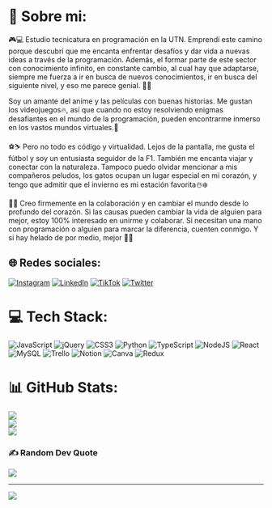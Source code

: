 # 💫 Sobre mi:
🎮💻 Estudio tecnicatura en programación en la UTN. Emprendí este camino porque descubrí que me encanta enfrentar desafíos y dar vida a nuevas ideas a través de la programación. Además, el formar parte de este sector con conocimiento infinito, en constante cambio, al cual hay que adaptarse, siempre me fuerza a ir en busca de nuevos conocimientos, ir en busca del siguiente nivel, y eso me parece genial. 🌱🚀

Soy un amante del anime y las películas con buenas historias. Me gustan los videojuegos🔥, así que cuando no estoy resolviendo enigmas desafiantes en el mundo de la programación, pueden encontrarme inmerso en los vastos mundos virtuales.👾

⚽️⛷️ Pero no todo es código y virtualidad. Lejos de la pantalla, me gusta el fútbol y soy un entusiasta seguidor de la F1. También me encanta viajar y conectar con la naturaleza. Tampoco puedo olvidar mencionar a mis compañeros peludos, los gatos ocupan un lugar especial en mi corazón, y tengo que admitir que el invierno es mi estación favorita☃️❄️

🤝🌟 Creo firmemente en la colaboración y en cambiar el mundo desde lo profundo del corazón. Si las causas pueden cambiar la vida de alguien para mejor, estoy 100% interesado en unirme y colaborar. Si necesitan una mano con programación o alguien para marcar la diferencia, cuenten conmigo. Y si hay helado de por medio, mejor 🍦✨


## 🌐 Redes sociales:
[![Instagram](https://img.shields.io/badge/Instagram-%23E4405F.svg?logo=Instagram&logoColor=white)](https://instagram.com/_marcossenn/?hl=es-la) [![LinkedIn](https://img.shields.io/badge/LinkedIn-%230077B5.svg?logo=linkedin&logoColor=white)](https://linkedin.com/in/marcossenn/) [![TikTok](https://img.shields.io/badge/TikTok-%23000000.svg?logo=TikTok&logoColor=white)](https://tiktok.com/@_codigoymate) [![Twitter](https://img.shields.io/badge/Twitter-%231DA1F2.svg?logo=Twitter&logoColor=white)](https://twitter.com/codigoymate) 

# 💻 Tech Stack:
![JavaScript](https://img.shields.io/badge/javascript-%23323330.svg?style=for-the-badge&logo=javascript&logoColor=%23F7DF1E) ![jQuery](https://img.shields.io/badge/jquery-%230769AD.svg?style=for-the-badge&logo=jquery&logoColor=white) ![CSS3](https://img.shields.io/badge/css3-%231572B6.svg?style=for-the-badge&logo=css3&logoColor=white) ![Python](https://img.shields.io/badge/python-3670A0?style=for-the-badge&logo=python&logoColor=ffdd54) ![TypeScript](https://img.shields.io/badge/typescript-%23007ACC.svg?style=for-the-badge&logo=typescript&logoColor=white) ![NodeJS](https://img.shields.io/badge/node.js-6DA55F?style=for-the-badge&logo=node.js&logoColor=white) ![React](https://img.shields.io/badge/react-%2320232a.svg?style=for-the-badge&logo=react&logoColor=%2361DAFB) ![MySQL](https://img.shields.io/badge/mysql-%2300f.svg?style=for-the-badge&logo=mysql&logoColor=white) ![Trello](https://img.shields.io/badge/Trello-%23026AA7.svg?style=for-the-badge&logo=Trello&logoColor=white) ![Notion](https://img.shields.io/badge/Notion-%23000000.svg?style=for-the-badge&logo=notion&logoColor=white) ![Canva](https://img.shields.io/badge/Canva-%2300C4CC.svg?style=for-the-badge&logo=Canva&logoColor=white) ![Redux](https://img.shields.io/badge/redux-%23593d88.svg?style=for-the-badge&logo=redux&logoColor=white)
# 📊 GitHub Stats:
![](https://github-readme-stats.vercel.app/api?username=marcos-senn&theme=synthwave&hide_border=false&include_all_commits=false&count_private=false)<br/>
![](https://github-readme-streak-stats.herokuapp.com/?user=marcos-senn&theme=synthwave&hide_border=false)<br/>
![](https://github-readme-stats.vercel.app/api/top-langs/?username=marcos-senn&theme=synthwave&hide_border=false&include_all_commits=false&count_private=false&layout=compact)

### ✍️ Random Dev Quote
![](https://quotes-github-readme.vercel.app/api?type=horizontal&theme=radical)

---
[![](https://visitcount.itsvg.in/api?id=marcos-senn&icon=2&color=5)](https://visitcount.itsvg.in)

<!-- Proudly created with GPRM ( https://gprm.itsvg.in ) -->
